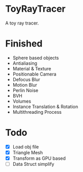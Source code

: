 # ToyRayTracer
A toy ray tracer.

# Finished
- Sphere based objects
- Antialiasing
- Material & Texture
- Positionable Camera
- Defocus Blur
- Motion Blur
- Perlin Noise
- BVH
- Volumes
- Instance Translation & Rotation
- Multithreading Process

# Todo
- [x] Load obj file
- [x] Triangle Mesh
- [x] Transform as GPU based
- [ ] Data Struct simplify
